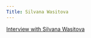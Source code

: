 ```yaml
---
Title: Silvana Wasitova
---
```


[Interview with Silvana Wasitova](http://scg.unibe.ch/wiki/projects/bachelorsprojects/Agility/SilvanaWasitova/interviewSilvanaWasitova?_k=NsQaQKv5)
